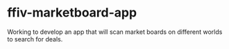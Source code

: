 # ffiv-marketboard-app
Working to develop an app that will scan market boards on different worlds to search for deals.
